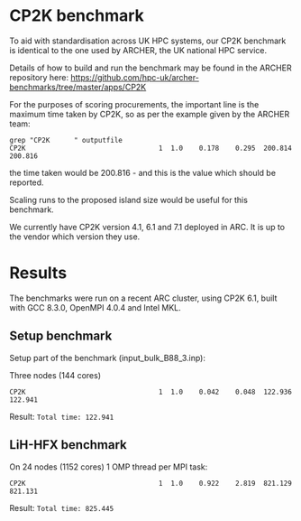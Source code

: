 # CP2K benchmark

To aid with standardisation across UK HPC systems, our CP2K benchmark is identical to the one used by ARCHER, the UK national HPC service.

Details of how to build and run the benchmark may be found in the ARCHER repository here: https://github.com/hpc-uk/archer-benchmarks/tree/master/apps/CP2K

For the purposes of scoring procurements, the important line is the maximum time taken by CP2K, so as per the example given by the ARCHER team:

```
grep "CP2K      " outputfile
CP2K                                 1  1.0    0.178    0.295  200.814  200.816
```

the time taken would be 200.816 - and this is the value which should be reported.

Scaling runs to the proposed island size would be useful for this benchmark.

We currently have CP2K version 4.1, 6.1 and 7.1 deployed in ARC.  It is up to the vendor which version they use.

# Results

The benchmarks were run on a recent ARC cluster, using CP2K 6.1, built with GCC 8.3.0, OpenMPI 4.0.4 and Intel MKL.

## Setup benchmark

Setup part of the benchmark (input_bulk_B88_3.inp):

Three nodes (144 cores)
```
CP2K                                 1  1.0    0.042    0.048  122.936  122.941

```

Result: `Total time: 122.941`

## LiH-HFX benchmark

On 24 nodes (1152 cores) 1 OMP thread per MPI task:

```
CP2K                                 1  1.0    0.922    2.819  821.129  821.131
```

Result: `Total time: 825.445`





